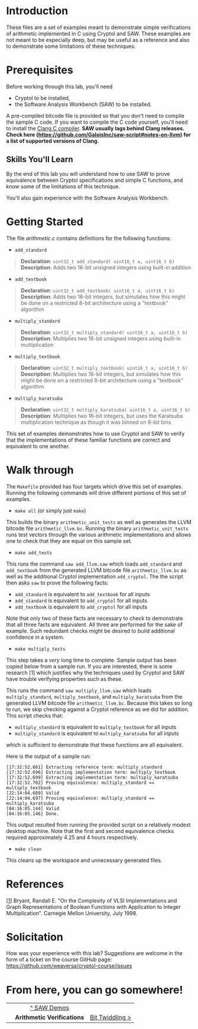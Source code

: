 # Introduction

These files are a set of examples meant to demonstrate simple
verifications of arithmetic implemented in C using Cryptol and
SAW. These examples are not meant to be especially deep, but may be
useful as a reference and also to demonstrate some limitations of
these techniques.

# Prerequisites

Before working through this lab, you'll need
  * Cryptol to be installed,
  * the Software Analysis Workbench (SAW) to be installed.
  
A pre-compiled bitcode file is provided so that you don't need to
compile the sample C code. If you want to compile the C code yourself,
you'll need to install the [Clang C
compiler](https://clang.llvm.org/). **SAW usually lags behind Clang
releases. Check here
(https://github.com/GaloisInc/saw-script#notes-on-llvm) for a list of
supported versions of Clang.**

## Skills You'll Learn

By the end of this lab you will understand how to use SAW to prove
equivalence between Cryptol specifications and simple C functions, and
know some of the limitations of this technique.

You'll also gain experience with the Software Analysis Workbench.

# Getting Started

The file *arithmetic.c* contains definitions for the following functions:

 * `add_standard`

  > __Declaration__: `uint32_t add_standard( uint16_t a, uint16_t b)`
  > __Description__: Adds two 16-bit unsigned integers using built-in addition

 * `add_textbook`
  > __Declaration__: `uint32_t add_textbook( uint16_t a, uint16_t b)`
  > __Description__: Adds two 16-bit integers, but simulates how this might be done on a restricted 8-bit architecture using a "textbook" algorithm

 * `multiply_standard`
  > __Declaration__: `uint32_t multiply_standard( uint16_t a, uint16_t b)`
  > __Description__: Multiplies two 16-bit unsigned integers using built-in multiplication

 * `multiply_textbook`
  > __Declaration__: `uint32_t multiply_textbook( uint16_t a, uint16_t b)`
  > __Description__: Multiplies two 16-bit integers, but simulates how this might be done on a restricted 8-bit architecture using a "textbook" algorithm

 * `multiply_karatsuba`
  > __Declaration__: `uint32_t multiply_karatsuba( uint16_t a, uint16_t b)`
  > __Description__: Multiplies two 16-bit integers, but uses the Karatsuba multiplication technique as though it was binned on 8-bit bins

This set of examples demonstrates how to use Cryptol and SAW to verify that the implementations of these familiar functions are correct and equivalent to one another.

# Walk through

The `Makefile` provided has four targets which drive this set of examples. Running the following commands will drive different portions of this set of examples.

* `make all` (or simply just `make`)

This builds the binary `arithmetic_unit_tests` as well as generates the LLVM bitcode file `arithmetic_llvm.bc`. Running the binary `arithmetic_unit_tests` runs test vectors through the various arithmetic implementations and allows one to check that they are equal on this sample set.

* `make add_tests`

This runs the command `saw add_llvm.saw` which loads `add_standard` and `add_textbook` from the generated LLVM bitcode file `arithmetic_llvm.bc` as well as the additional Cryptol implementation `add_cryptol`. The the script then asks `saw` to prove the following facts:

  - `add_standard` is equivalent to `add_textbook` for all inputs
  - `add_standard` is equivalent to `add_cryptol` for all inputs
  - `add_textbook` is equivalent to `add_cryptol` for all inputs

Note that only two of these facts are necessary to check to demonstrate that all three facts are equivalent. All three are performed for the sake of example. Such redundant checks might be desired to build additional confidence in a system.

* `make multiply_tests`

This step takes a *very* long time to complete. Sample output has been copied below from a sample run. If you are interested, there is some research [1] which justifies why the techniques used by Cryptol and SAW have trouble verifying properties such as these.

This runs the command `saw multiply_llvm.saw` which loads `multiply_standard`, `multiply_textbook`, and `multiply_karatsuba` from the generated LLVM bitcode file `arithmetic_llvm.bc`. Because this takes so long to run, we skip checking against a Cryptol reference as we did for addition. This script checks that:

  - `multiply_standard` is equivalent to `multiply_textbook` for all inputs
  - `multiply_standard` is equivalent to `multiply_karatsuba` for all inputs

which is sufficient to demonstrate that these functions are all equivalent.

Here is the output of a sample run:

    [17:32:52.661] Extracting reference term: multiply_standard
    [17:32:52.696] Extracting implementation term: multiply_textbook
    [17:32:52.699] Extracting implementation term: multiply_karatsuba
    [17:32:52.702] Proving equivalence: multiply_standard == multiply_textbook
    [22:14:04.689] Valid
    [22:14:04.697] Proving equivalence: multiply_standard == multiply_karatsuba
    [04:16:05.144] Valid
    [04:16:05.146] Done.

This output resulted from running the provided script on a relatively modest desktop machine. Note that the first and second equivalence checks required approximately 4.25 and 4 hours respectively.

* `make clean`

This cleans up the workspace and unnecessary generated files.

# References

[[1](https://ieeexplore.ieee.org/document/73590)] Bryant, Randall E. "On the Complexity of VLSI Implementations and Graph Representations of Boolean Functions with Application to Integer Multiplication". Carnegie Mellon University, July 1998.

# Solicitation

How was your experience with this lab? Suggestions are welcome in the
form of a ticket on the course GitHub page:
https://github.com/weaversa/cryptol-course/issues

# From here, you can go somewhere!
||||
|-:|:-:|-|
|| [^ SAW Demos](../Demos.md) ||
|| **Arithmetic Verifications** | [Bit Twiddling >](../Bittwiddling/Bittwiddling.md) |
